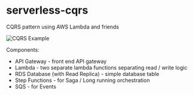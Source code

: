 # serverless-cqrs
CQRS pattern using AWS Lambda and friends

![CQRS Example](https://jpoley.github.io/images/cqrs.png)

Components:

* API Gateway - front end API gateway
* Lambda - two separate lambda functions separating read / write logic
* RDS Database (with Read Replica) - simple database table
* Step Functions - for Saga / Long running orchestration
* SQS - for Events

